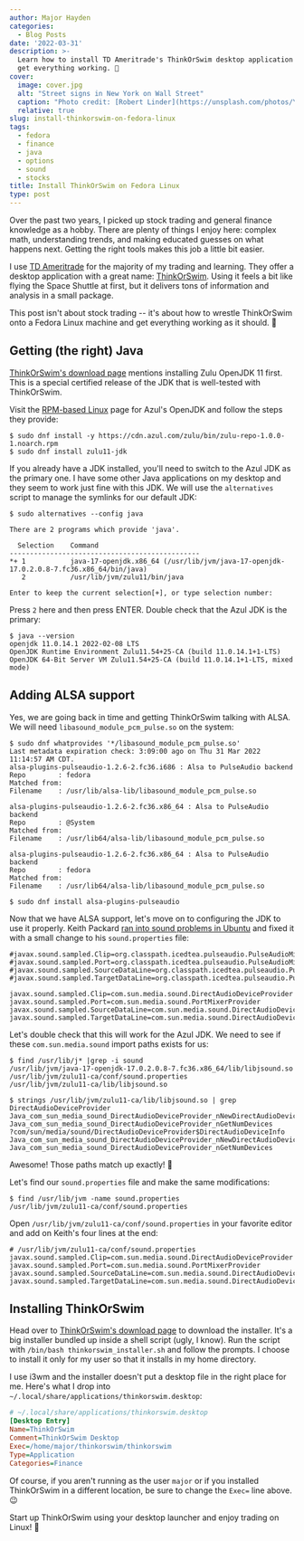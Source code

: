 ```yaml
---
author: Major Hayden
categories:
  - Blog Posts
date: '2022-03-31'
description: >-
  Learn how to install TD Ameritrade's ThinkOrSwim desktop application on Linux and
  get everything working. 💸
cover:
  image: cover.jpg
  alt: "Street signs in New York on Wall Street"
  caption: "Photo credit: [Robert Linder](https://unsplash.com/photos/YzNehPDLAa8)"
  relative: true
slug: install-thinkorswim-on-fedora-linux
tags:
  - fedora
  - finance
  - java
  - options
  - sound
  - stocks
title: Install ThinkOrSwim on Fedora Linux
type: post
---
```


Over the past two years, I picked up stock trading and general finance knowledge as a
hobby. There are plenty of things I enjoy here: complex math, understanding trends, and
making educated guesses on what happens next. Getting the right tools makes this job a
little bit easier.

I use [TD Ameritrade] for the majority of my trading and learning. They offer a desktop
application with a great name: [ThinkOrSwim]. Using it feels a bit like flying the Space
Shuttle at first, but it delivers tons of information and analysis in a small package.

This post isn't about stock trading -- it's about how to wrestle ThinkOrSwim onto a
Fedora Linux machine and get everything working as it should. 🐧

[TD Ameritrade]: https://www.tdameritrade.com/
[ThinkOrSwim]: https://www.tdameritrade.com/tools-and-platforms/thinkorswim.html

## Getting (the right) Java

[ThinkOrSwim's download page] mentions installing Zulu OpenJDK 11 first. This is a
special certified release of the JDK that is well-tested with ThinkOrSwim.

Visit the [RPM-based Linux] page for Azul's OpenJDK and follow the steps they provide:

```console
$ sudo dnf install -y https://cdn.azul.com/zulu/bin/zulu-repo-1.0.0-1.noarch.rpm
$ sudo dnf install zulu11-jdk
```

If you already have a JDK installed, you'll need to switch to the Azul JDK as the
primary one. I have some other Java applications on my desktop and they seem to work
just fine with this JDK. We will use the `alternatives` script to manage the symlinks
for our default JDK:

```console
$ sudo alternatives --config java

There are 2 programs which provide 'java'.

  Selection    Command
-----------------------------------------------
*+ 1           java-17-openjdk.x86_64 (/usr/lib/jvm/java-17-openjdk-17.0.2.0.8-7.fc36.x86_64/bin/java)
   2           /usr/lib/jvm/zulu11/bin/java

Enter to keep the current selection[+], or type selection number:
```

Press `2` here and then press ENTER. Double check that the Azul JDK is the primary:

```console
$ java --version
openjdk 11.0.14.1 2022-02-08 LTS
OpenJDK Runtime Environment Zulu11.54+25-CA (build 11.0.14.1+1-LTS)
OpenJDK 64-Bit Server VM Zulu11.54+25-CA (build 11.0.14.1+1-LTS, mixed mode)
```

[RPM-based Linux]: https://docs.azul.com/core/zulu-openjdk/install/rpm-based-linux

## Adding ALSA support

Yes, we are going back in time and getting ThinkOrSwim talking with ALSA. We will need
`libasound_module_pcm_pulse.so` on the system:

```console
$ sudo dnf whatprovides '*/libasound_module_pcm_pulse.so'
Last metadata expiration check: 3:09:00 ago on Thu 31 Mar 2022 11:14:57 AM CDT.
alsa-plugins-pulseaudio-1.2.6-2.fc36.i686 : Alsa to PulseAudio backend
Repo        : fedora
Matched from:
Filename    : /usr/lib/alsa-lib/libasound_module_pcm_pulse.so

alsa-plugins-pulseaudio-1.2.6-2.fc36.x86_64 : Alsa to PulseAudio backend
Repo        : @System
Matched from:
Filename    : /usr/lib64/alsa-lib/libasound_module_pcm_pulse.so

alsa-plugins-pulseaudio-1.2.6-2.fc36.x86_64 : Alsa to PulseAudio backend
Repo        : fedora
Matched from:
Filename    : /usr/lib64/alsa-lib/libasound_module_pcm_pulse.so

$ sudo dnf install alsa-plugins-pulseaudio
```

Now that we have ALSA support, let's move on to configuring the JDK to use it properly.
Keith Packard [ran into sound problems in Ubuntu] and fixed it with a small change to
his `sound.properties` file:

```properties
#javax.sound.sampled.Clip=org.classpath.icedtea.pulseaudio.PulseAudioMixerProvider
#javax.sound.sampled.Port=org.classpath.icedtea.pulseaudio.PulseAudioMixerProvider
#javax.sound.sampled.SourceDataLine=org.classpath.icedtea.pulseaudio.PulseAudioMixerProvider
#javax.sound.sampled.TargetDataLine=org.classpath.icedtea.pulseaudio.PulseAudioMixerProvider

javax.sound.sampled.Clip=com.sun.media.sound.DirectAudioDeviceProvider
javax.sound.sampled.Port=com.sun.media.sound.PortMixerProvider
javax.sound.sampled.SourceDataLine=com.sun.media.sound.DirectAudioDeviceProvider
javax.sound.sampled.TargetDataLine=com.sun.media.sound.DirectAudioDeviceProvider
```

Let's double check that this will work for the Azul JDK. We need to see if these
`com.sun.media.sound` import paths exists for us:

```console
$ find /usr/lib/j* |grep -i sound
/usr/lib/jvm/java-17-openjdk-17.0.2.0.8-7.fc36.x86_64/lib/libjsound.so
/usr/lib/jvm/zulu11-ca/conf/sound.properties
/usr/lib/jvm/zulu11-ca/lib/libjsound.so

$ strings /usr/lib/jvm/zulu11-ca/lib/libjsound.so | grep DirectAudioDeviceProvider
Java_com_sun_media_sound_DirectAudioDeviceProvider_nNewDirectAudioDeviceInfo
Java_com_sun_media_sound_DirectAudioDeviceProvider_nGetNumDevices
?com/sun/media/sound/DirectAudioDeviceProvider$DirectAudioDeviceInfo
Java_com_sun_media_sound_DirectAudioDeviceProvider_nNewDirectAudioDeviceInfo
Java_com_sun_media_sound_DirectAudioDeviceProvider_nGetNumDevices
```

Awesome! Those paths match up exactly! 🎉

Let's find our `sound.properties` file and make the same modifications:

```console
$ find /usr/lib/jvm -name sound.properties
/usr/lib/jvm/zulu11-ca/conf/sound.properties
```

Open `/usr/lib/jvm/zulu11-ca/conf/sound.properties` in your favorite editor and add on
Keith's four lines at the end:

```
# /usr/lib/jvm/zulu11-ca/conf/sound.properties
javax.sound.sampled.Clip=com.sun.media.sound.DirectAudioDeviceProvider
javax.sound.sampled.Port=com.sun.media.sound.PortMixerProvider
javax.sound.sampled.SourceDataLine=com.sun.media.sound.DirectAudioDeviceProvider
javax.sound.sampled.TargetDataLine=com.sun.media.sound.DirectAudioDeviceProvider
```

[ran into sound problems in Ubuntu]: https://keithp.com/blogs/Java-Sound-on-Linux/

## Installing ThinkOrSwim

Head over to [ThinkOrSwim's download page] to download the installer. It's a big
installer bundled up inside a shell script (ugly, I know). Run the script with
`/bin/bash thinkorswim_installer.sh` and follow the prompts. I choose to install it only
for my user so that it installs in my home directory.

I use i3wm and the installer doesn't put a desktop file in the right place for me.
Here's what I drop into `~/.local/share/applications/thinkorswim.desktop`:

```ini
# ~/.local/share/applications/thinkorswim.desktop
[Desktop Entry]
Name=ThinkOrSwim
Comment=ThinkOrSwim Desktop
Exec=/home/major/thinkorswim/thinkorswim
Type=Application
Categories=Finance
```

Of course, if you aren't running as the user `major` or if you installed ThinkOrSwim in
a different location, be sure to change the `Exec=` line above. 😉

Start up ThinkOrSwim using your desktop launcher and enjoy trading on Linux! 🎉

[ThinkOrSwim's download page]: https://www.tdameritrade.com/tools-and-platforms/thinkorswim/desktop/download.html
